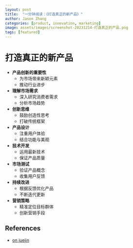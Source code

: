 ```yaml
---
layout: post
title:  "一分钟阅读：《打造真正的新产品》"
author: Jason Zhang
categories: [product, innovation, marketing]
image: assets/images/screenshot-20231214-打造真正的产品.png
tags: [featured]
---
```

# 打造真正的新产品

- **产品创新的重要性**
    - 为市场带来新颖元素
    - 推动行业进步
- **理解市场需求**
    - 深入研究消费者需求
    - 分析市场趋势
- **创新思维**
    - 鼓励创造性思考
    - 打破传统框架
- **产品设计**
    - 注重用户体验
    - 结合功能与美观
- **技术开发**
    - 运用最新技术
    - 保证产品质量
- **市场测试**
    - 验证产品概念
    - 收集用户反馈
- **持续改进**
    - 根据反馈优化产品
    - 不断迭代更新
- **营销策略**
    - 精准定位目标群体
    - 创新营销手段

## References
- [on juejin][links-1]


[links-1]: https://juejin.cn/post/7311949952455082035
